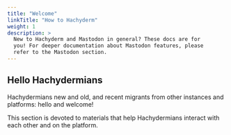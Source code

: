 ```yaml
---
title: "Welcome"
linkTitle: "How to Hachyderm"
weight: 1
description: >
  New to Hachyderm and Mastodon in general? These docs are for
  you! For deeper documentation about Mastodon features, please
  refer to the Mastodon section.
---
```


## Hello Hachydermians

Hachydermians new and old, and recent migrants from other instances
and platforms: hello and welcome!

This section is devoted to materials that help Hachydermians interact
with each other and on the platform.